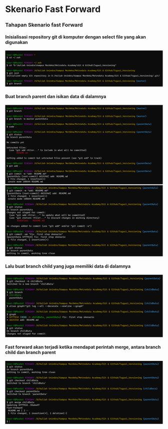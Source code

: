 # Skenario Fast Forward

### Tahapan Skenario fast Forward 

#### Inisialisasi repository git di komputer dengan select file yang akan digunakan
![]( img/init.png )

#### Buat branch parent dan isikan data di dalamnya
![]( img/branch_parent.png )
![]( img/data_branch_parent.png )

#### Lalu buat branch child yang juga memiliki data di dalamnya
![]( img/branch_child.png )

#### Fast forward akan terjadi  ketika mendapat perintah merge, antara branch child dan branch parent
![]( img/merge.png )
